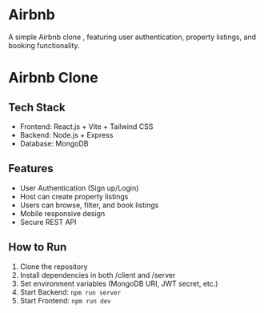 # Airbnb
A simple Airbnb clone , featuring user authentication, property listings, and booking functionality.

# Airbnb Clone

## Tech Stack
- Frontend: React.js + Vite + Tailwind CSS
- Backend: Node.js + Express
- Database: MongoDB

## Features
- User Authentication (Sign up/Login)
- Host can create property listings
- Users can browse, filter, and book listings
- Mobile responsive design
- Secure REST API

## How to Run

1. Clone the repository
2. Install dependencies in both /client and /server
3. Set environment variables (MongoDB URI, JWT secret, etc.)
4. Start Backend: `npm run server`
5. Start Frontend: `npm run dev`
